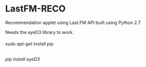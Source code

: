# LastFM-RECO
Recommendation applet using Last.FM API built using Python 2.7

Needs the eyeD3 library to work.
###### sudo apt-get install pip
###### pip install eyeD3
